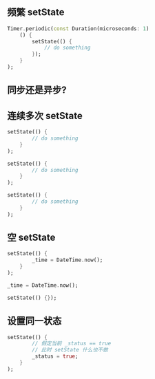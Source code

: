 ## 频繁 setState

```dart
Timer.periodic(const Duration(microseconds: 1)
	() {
		setState(() {
			// do something
		});
	}
);
```

## 同步还是异步?

## 连续多次 setState

```dart
setState(() {
		// do something
	}
);

setState(() {
		// do something
	}
);

setState(() {
		// do something
	}
);
```



## 空 setState

```dart
setState(() {
		_time = DateTime.now();
	}
);
```

```dart
_time = DateTime.now();

setState(() {});
```

## 设置同一状态

```dart
setState(() {
		// 假定当前 _status == true
		// 此时 setState 什么也不做
		_status = true;
	}
);
```
